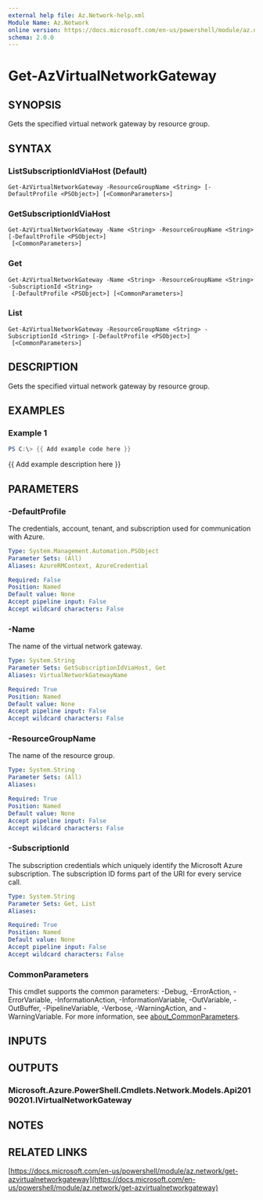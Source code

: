 ```yaml
---
external help file: Az.Network-help.xml
Module Name: Az.Network
online version: https://docs.microsoft.com/en-us/powershell/module/az.network/get-azvirtualnetworkgateway
schema: 2.0.0
---
```


# Get-AzVirtualNetworkGateway

## SYNOPSIS
Gets the specified virtual network gateway by resource group.

## SYNTAX

### ListSubscriptionIdViaHost (Default)
```
Get-AzVirtualNetworkGateway -ResourceGroupName <String> [-DefaultProfile <PSObject>] [<CommonParameters>]
```

### GetSubscriptionIdViaHost
```
Get-AzVirtualNetworkGateway -Name <String> -ResourceGroupName <String> [-DefaultProfile <PSObject>]
 [<CommonParameters>]
```

### Get
```
Get-AzVirtualNetworkGateway -Name <String> -ResourceGroupName <String> -SubscriptionId <String>
 [-DefaultProfile <PSObject>] [<CommonParameters>]
```

### List
```
Get-AzVirtualNetworkGateway -ResourceGroupName <String> -SubscriptionId <String> [-DefaultProfile <PSObject>]
 [<CommonParameters>]
```

## DESCRIPTION
Gets the specified virtual network gateway by resource group.

## EXAMPLES

### Example 1
```powershell
PS C:\> {{ Add example code here }}
```

{{ Add example description here }}

## PARAMETERS

### -DefaultProfile
The credentials, account, tenant, and subscription used for communication with Azure.

```yaml
Type: System.Management.Automation.PSObject
Parameter Sets: (All)
Aliases: AzureRMContext, AzureCredential

Required: False
Position: Named
Default value: None
Accept pipeline input: False
Accept wildcard characters: False
```

### -Name
The name of the virtual network gateway.

```yaml
Type: System.String
Parameter Sets: GetSubscriptionIdViaHost, Get
Aliases: VirtualNetworkGatewayName

Required: True
Position: Named
Default value: None
Accept pipeline input: False
Accept wildcard characters: False
```

### -ResourceGroupName
The name of the resource group.

```yaml
Type: System.String
Parameter Sets: (All)
Aliases:

Required: True
Position: Named
Default value: None
Accept pipeline input: False
Accept wildcard characters: False
```

### -SubscriptionId
The subscription credentials which uniquely identify the Microsoft Azure subscription.
The subscription ID forms part of the URI for every service call.

```yaml
Type: System.String
Parameter Sets: Get, List
Aliases:

Required: True
Position: Named
Default value: None
Accept pipeline input: False
Accept wildcard characters: False
```

### CommonParameters
This cmdlet supports the common parameters: -Debug, -ErrorAction, -ErrorVariable, -InformationAction, -InformationVariable, -OutVariable, -OutBuffer, -PipelineVariable, -Verbose, -WarningAction, and -WarningVariable. For more information, see [about_CommonParameters](http://go.microsoft.com/fwlink/?LinkID=113216).

## INPUTS

## OUTPUTS

### Microsoft.Azure.PowerShell.Cmdlets.Network.Models.Api20190201.IVirtualNetworkGateway
## NOTES

## RELATED LINKS

[https://docs.microsoft.com/en-us/powershell/module/az.network/get-azvirtualnetworkgateway](https://docs.microsoft.com/en-us/powershell/module/az.network/get-azvirtualnetworkgateway)

